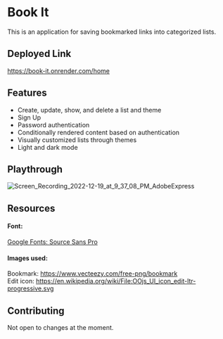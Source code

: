 # Book It
This is an application for saving bookmarked links into categorized lists.

## Deployed Link ##
https://book-it.onrender.com/home

## Features ##
* Create, update, show, and delete a list and theme
* Sign Up
* Password authentication
* Conditionally rendered content based on authentication
* Visually customized lists through themes
* Light and dark mode

## Playthrough ##
![Screen_Recording_2022-12-19_at_9_37_08_PM_AdobeExpress](https://user-images.githubusercontent.com/88984297/208569401-8cbc5225-cc47-42ce-aabd-9abb92fe538e.gif)

## Resources ##
#### Font: ####
[Google Fonts: Source Sans Pro](https://fonts.google.com/specimen/Source+Sans+Pro#styles/)
#### Images used: ####
Bookmark: https://www.vecteezy.com/free-png/bookmark<br>
Edit icon: https://en.wikipedia.org/wiki/File:OOjs_UI_icon_edit-ltr-progressive.svg

## Contributing ##
Not open to changes at the moment.
